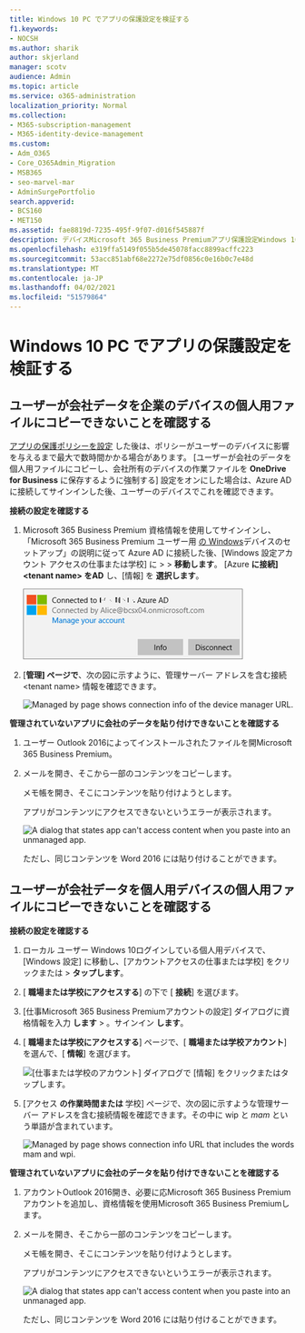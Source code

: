 ```yaml
---
title: Windows 10 PC でアプリの保護設定を検証する
f1.keywords:
- NOCSH
ms.author: sharik
author: skjerland
manager: scotv
audience: Admin
ms.topic: article
ms.service: o365-administration
localization_priority: Normal
ms.collection:
- M365-subscription-management
- M365-identity-device-management
ms.custom:
- Adm_O365
- Core_O365Admin_Migration
- MSB365
- seo-marvel-mar
- AdminSurgePortfolio
search.appverid:
- BCS160
- MET150
ms.assetid: fae8819d-7235-495f-9f07-d016f545887f
description: デバイスMicrosoft 365 Business Premiumアプリ保護設定Windows 10検証し、ユーザーが会社のデータを個人用ファイルまたは管理されていないアプリにコピーできないことを確認します。
ms.openlocfilehash: e319ffa5149f055b5de45078facc8899acffc223
ms.sourcegitcommit: 53acc851abf68e2272e75df0856c0e16b0c7e48d
ms.translationtype: MT
ms.contentlocale: ja-JP
ms.lasthandoff: 04/02/2021
ms.locfileid: "51579864"
---
```

# <a name="validate-app-protection-settings-on-windows-10-pcs"></a>Windows 10 PC でアプリの保護設定を検証する

## <a name="verify-that-users-cannot-copy-company-data-to-personal-files-on-corporate-devices"></a>ユーザーが会社データを企業のデバイスの個人用ファイルにコピーできないことを確認する

[アプリの保護ポリシーを設定](protection-settings-for-windows-10-devices.md) した後は、ポリシーがユーザーのデバイスに影響を与えるまで最大で数時間かかる場合があります。 [ユーザーが会社のデータを個人用ファイルにコピーし、会社所有のデバイスの作業ファイルを **OneDrive for Business** に保存するように強制する] 設定をオンにした場合は、Azure AD に接続してサインインした後、ユーザーのデバイスでこれを確認できます。 
  
 **接続の設定を確認する**
  
1. Microsoft 365 Business Premium 資格情報を使用してサインインし、「Microsoft 365 Business Premium ユーザー用 [の Windows](set-up-windows-devices.md)デバイスのセットアップ」の説明に従って Azure AD に接続した後、[Windows 設定アカウント アクセスの仕事または学校] に \>  \> **移動します**。 [Azure **に接続] \<tenant name\> をAD** し、[情報] を **選択します**。
    
    ![Click or tap Info on the Connected to Azure AD dialog.](../media/a36ede2b-d1a0-4d4e-8ea7-af39b4b63890.png)
  
2. [**管理] ページで**、次の図に示すように、管理サーバー アドレスを含む接続 \<tenant name\> 情報を確認できます。   
    
    ![Managed by page shows connection info of the device manager URL.](../media/47515a8e-2d0c-4bea-99f0-6b2545b88a11.png)
  
 **管理されていないアプリに会社のデータを貼り付けできないことを確認する**
  
1. ユーザー Outlook 2016によってインストールされたファイルを開Microsoft 365 Business Premium。
    
2. メールを開き、そこから一部のコンテンツをコピーします。
    
    メモ帳を開き、そこにコンテンツを貼り付けようとします。
    
    アプリがコンテンツにアクセスできないというエラーが表示されます。
    
    ![A dialog that states app can't access content when you paste into an unmanaged app.](../media/5e82b154-cf2f-43c8-ae80-b45d8ad80e56.png)
  
    ただし、同じコンテンツを Word 2016 には貼り付けることができます。
    
## <a name="verify-that-users-cannot-copy-company-data-to-personal-files-on-personal-devices"></a>ユーザーが会社データを個人用デバイスの個人用ファイルにコピーできないことを確認する

 **接続の設定を確認する**
  
1. ローカル ユーザー Windows 10ログインしている個人用デバイスで、[Windows 設定] に移動し、[アカウントアクセスの仕事または学校] をクリックまたは \> **タップします**。
    
2. [ **職場または学校にアクセスする**] の下で [ **接続**] を選びます。
    
3. [仕事Microsoft 365 Business Premiumアカウントの設定] ダイアログに資格情報を入力 **します** \> 。サインイン **します**。
    
4. [ **職場または学校にアクセスする**] ページで、[ **職場または学校アカウント**] を選んで、[ **情報**] を選びます。
    
    ![[仕事または学校のアカウント] ダイアログで [情報] をクリックまたはタップします。](../media/63bd8b32-cb32-4afa-8ce0-6070ac403abc.png)
  
5. [アクセス **の作業時間または** 学校] ページで、次の図に示すような管理サーバー アドレスを含む接続情報を確認できます。その中に wip と *mam* という単語が含まれています。 
    
    ![Managed by page shows connection info URL that includes the words mam and wpi.](../media/abd4eaf4-44fa-4538-a3e8-1e0d331dfe1e.png)
  
 **管理されていないアプリに会社のデータを貼り付けできないことを確認する**
  
1. アカウントOutlook 2016開き、必要に応Microsoft 365 Business Premiumアカウントを追加し、資格情報を使用Microsoft 365 Business Premiumします。
    
2. メールを開き、そこから一部のコンテンツをコピーします。
    
    メモ帳を開き、そこにコンテンツを貼り付けようとします。
    
    アプリがコンテンツにアクセスできないというエラーが表示されます。
    
    ![A dialog that states app can't access content when you paste into an unmanaged app.](../media/5e82b154-cf2f-43c8-ae80-b45d8ad80e56.png)
  
    ただし、同じコンテンツを Word 2016 には貼り付けることができます。
    

